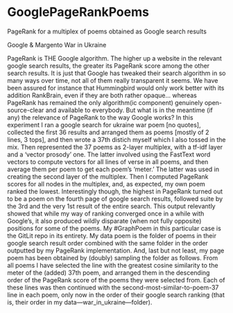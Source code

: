 # GooglePageRankPoems
PageRank for a multiplex of poems obtained as Google search results

Google & Margento War in Ukraine

PageRank is THE Google algorithm. The higher up a website in the relevant google search results, the greater its PageRank score among the other search results. It is just that Google has tweaked their search algorithm in so many ways over time, not all of them really transparent it seems. We have been assured for instance that Hummingbird would only work better with its addition RankBrain, even if they are both rather opaque… whereas PageRank has remained the only algorithm(ic component) genuinely open-source-clear and available to everybody. But what is in the meantime (if any) the relevance of PageRank to the way Google works?
In this experiment I ran a google search for ukraine war poem [no quotes], collected the first 36 results and arranged them as poems [mostly of 2 lines, 3 tops], and then wrote a 37th distich myself which I also tossed in the mix. Then represented the 37 poems as 2-layer multiplex, with a tf-idf layer and a ‘vector prosody’ one. The latter involved using the FastText word vectors to compute vectors for all lines of verse in all poems, and then average them per poem to get each poem’s ‘meter.’ The latter was used in creating the second layer of the multiplex. 
Then I computed PageRank scores for all nodes in the multiplex, and, as expected, my own poem ranked the lowest. Interestingly though, the highest in PageRank turned out to be a poem on the fourth page of google search results, followed suite by the 3rd and the very 1st result of the entire search. This output relevantly showed that while my way of ranking converged once in a while with Google’s, it also produced wildly disparate (when not fully opposite) positions for some of the poems. 
My #GraphPoem in this particular case is the GitLit repo in its entirety.
My data poem is the folder of poems in their google search result order combined with the same folder in the order outputted by my PageRank implementation. 
And, last but not least, my page poem has been obtained by (doubly) sampling the folder as follows. From all poems I have selected the line with the greatest cosine similarity to the meter of the (added) 37th poem, and arranged them in the descending order of the PageRank score of the poems they were selected from. Each of these lines was then continued with the second-most-similar-to-poem-37 line in each poem, only now in the order of their google search ranking (that is, their order in my data—war_in_ukraine—folder). 
